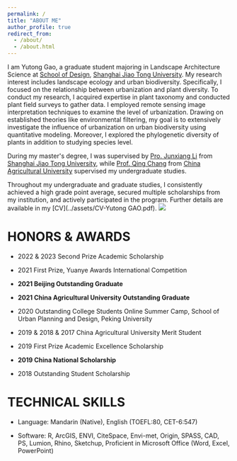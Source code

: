```yaml
---
permalink: /
title: "ABOUT ME"
author_profile: true
redirect_from: 
  - /about/
  - /about.html
---
```


I am Yutong Gao, a graduate student majoring in Landscape Architecture Science at [School of Design](https://designschool.sjtu.edu.cn/), [Shanghai Jiao Tong University](https://en.sjtu.edu.cn/). My research interest includes landscape ecology and urban biodiversity. Specifically, I focused on the relationship between urbanization and plant diversity. To conduct my research, I acquired expertise in plant taxonomy and conducted plant field surveys to gather data. I employed remote sensing image interpretation techniques to examine the level of urbanization. Drawing on established theories like environmental filtering, my goal is to extensively investigate the influence of urbanization on urban biodiversity using quantitative modeling. Moreover, I explored the phylogenetic diversity of plants in addition to studying species level.

During my master's degree, I was supervised by [Pro.  Junxiang Li](https://designschool.sjtu.edu.cn/teacher/31104c124abec4f853ad19c8530ab586/professor/detail/5ed06355ead9bc12b4a54115) from [Shanghai Jiao Tong University](https://en.sjtu.edu.cn/), while [Prof. Qing Chang](https://yyxy.cau.edu.cn/art/2018/2/21/art_29675_42.html)  from [China Agricultural University](https://en.cau.edu.cn/) supervised my undergraduate studies.

Throughout my undergraduate and graduate studies, I consistently achieved a high grade point average, secured multiple scholarships from my institution, and actively participated in the program. Further details are available in my [CV](../assets/CV-Yutong GAO.pdf).
<img src='/images/ME.png'>



HONORS & AWARDS
======

 * 2022 & 2023   Second Prize Academic Scholarship

 * 2021    First Prize, Yuanye Awards International Competition

 * **2021    Beijing Outstanding Graduate**

 * **2021    China Agricultural University Outstanding Graduate**

 * 2020    Outstanding College Students Online Summer Camp, School of Urban Planning and Design, Peking University

 * 2019 & 2018 & 2017    China Agricultural University Merit Student

 * 2019    First Prize Academic Excellence Scholarship

 * **2019    China National Scholarship**

 * 2018    Outstanding Student Scholarship



TECHNICAL SKILLS 
======

 * Language: Mandarin (Native), English (TOEFL:80, CET-6:547)


 * Software:  R, ArcGIS, ENVI, CiteSpace, Envi-met, Origin, SPASS, CAD, PS, Lumion, Rhino, Sketchup, Proficient in Microsoft Office (Word, Excel, PowerPoint)


